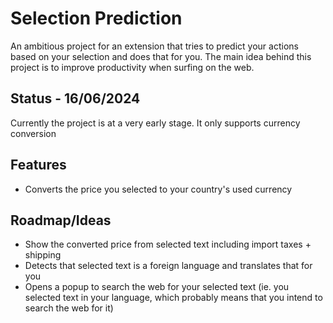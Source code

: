 # Selection Prediction

An ambitious project for an extension that tries to predict your actions based on your selection and does that for you.
The main idea behind this project is to improve productivity when surfing on the web.

## Status - 16/06/2024

Currently the project is at a very early stage. It only supports currency conversion

## Features

- Converts the price you selected to your country's used currency

## Roadmap/Ideas

- Show the converted price from selected text including import taxes + shipping
- Detects that selected text is a foreign language and translates that for you
- Opens a popup to search the web for your selected text (ie. you selected text in your language, which probably means that you intend to search the web for it)

